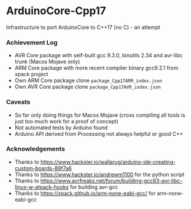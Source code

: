 # ArduinoCore-Cpp17

Infrastructure to port ArduinoCore to C++17 (no C) - an attempt

### Achievement Log

* AVR Core package with self-built gcc 9.3.0, binutils 2.34 and avr-libc trunk (Macos Mojave only)
* ARM Core package with more recent compiler binary gcc9.2.1 from xpack project
* Own ARM Core package clone `package_Cpp17ARM_index.json`
* Own AVR Core package clone `package_Cpp17AVR_index.json`

### Caveats

* So far only doing things for Macos Mojave (cross compiling all tools is just too much work for a proof of concept)
* Not automated tests by Arduino found
* Arduino API derived from Processing not always helpful or good C++

### Acknowledgements

* Thanks to https://www.hackster.io/wallarug/arduino-ide-creating-custom-boards-89f7a6
* Thanks to https://www.hackster.io/andrewm1100 for the python script
* Thanks to https://www.avrfreaks.net/forum/building-gcc83-avr-libc-linux-w-atpack-hooks for building avr-gcc
* Thanks to https://xpack.github.io/arm-none-eabi-gcc/ for arm-none-eabi-gcc
